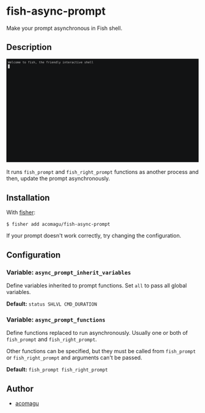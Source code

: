 # fish-async-prompt

Make your prompt asynchronous in Fish shell.

## Description

![Demo Video](demo.png)

It runs `fish_prompt` and `fish_right_prompt` functions as another process and then, update the prompt asynchronously.

## Installation

With [fisher](https://github.com/jorgebucaran/fisher):

```
$ fisher add acomagu/fish-async-prompt
```

If your prompt doesn't work correctly, try changing the configuration.

## Configuration

### Variable: `async_prompt_inherit_variables`

Define variables inherited to prompt functions. Set `all` to pass all global variables.

**Default:** `status SHLVL CMD_DURATION`

### Variable: `async_prompt_functions`

Define functions replaced to run asynchronously. Usually one or both of `fish_prompt` and `fish_right_prompt`.

Other functions can be specified, but they must be called from `fish_prompt` or `fish_right_prompt` and arguments can't be passed.

**Default:** `fish_prompt fish_right_prompt`

## Author

- [acomagu](https://github.com/acomagu)

